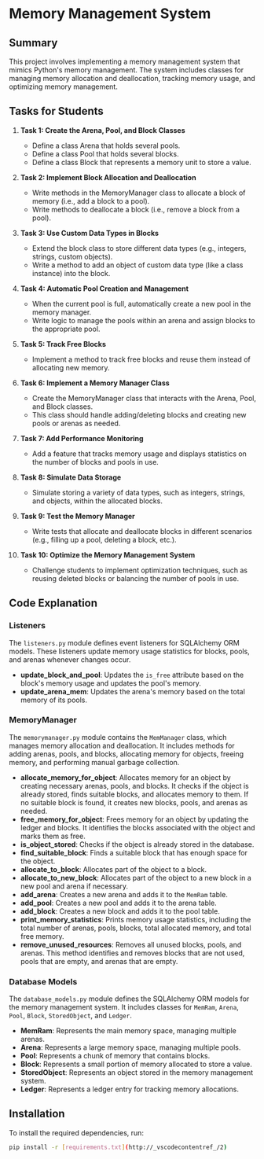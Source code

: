# Memory Management System

## Summary

This project involves implementing a memory management system that mimics Python's memory management. The system includes classes for managing memory allocation and deallocation, tracking memory usage, and optimizing memory management.

## Tasks for Students

1. **Task 1: Create the Arena, Pool, and Block Classes**
   - Define a class Arena that holds several pools.
   - Define a class Pool that holds several blocks.
   - Define a class Block that represents a memory unit to store a value.

2. **Task 2: Implement Block Allocation and Deallocation**
   - Write methods in the MemoryManager class to allocate a block of memory (i.e., add a block to a pool).
   - Write methods to deallocate a block (i.e., remove a block from a pool).

3. **Task 3: Use Custom Data Types in Blocks**
   - Extend the block class to store different data types (e.g., integers, strings, custom objects).
   - Write a method to add an object of custom data type (like a class instance) into the block.

4. **Task 4: Automatic Pool Creation and Management**
   - When the current pool is full, automatically create a new pool in the memory manager.
   - Write logic to manage the pools within an arena and assign blocks to the appropriate pool.

5. **Task 5: Track Free Blocks**
   - Implement a method to track free blocks and reuse them instead of allocating new memory.

6. **Task 6: Implement a Memory Manager Class**
   - Create the MemoryManager class that interacts with the Arena, Pool, and Block classes.
   - This class should handle adding/deleting blocks and creating new pools or arenas as needed.

7. **Task 7: Add Performance Monitoring**
   - Add a feature that tracks memory usage and displays statistics on the number of blocks and pools in use.

8. **Task 8: Simulate Data Storage**
   - Simulate storing a variety of data types, such as integers, strings, and objects, within the allocated blocks.

9. **Task 9: Test the Memory Manager**
   - Write tests that allocate and deallocate blocks in different scenarios (e.g., filling up a pool, deleting a block, etc.).

10. **Task 10: Optimize the Memory Management System**
    - Challenge students to implement optimization techniques, such as reusing deleted blocks or balancing the number of pools in use.

## Code Explanation

### Listeners

The `listeners.py` module defines event listeners for SQLAlchemy ORM models. These listeners update memory usage statistics for blocks, pools, and arenas whenever changes occur.

- **update_block_and_pool**: Updates the `is_free` attribute based on the block's memory usage and updates the pool's memory.
- **update_arena_mem**: Updates the arena's memory based on the total memory of its pools.

### MemoryManager

The `memorymanager.py` module contains the `MemManager` class, which manages memory allocation and deallocation. It includes methods for adding arenas, pools, and blocks, allocating memory for objects, freeing memory, and performing manual garbage collection.

- **allocate_memory_for_object**: Allocates memory for an object by creating necessary arenas, pools, and blocks. It checks if the object is already stored, finds suitable blocks, and allocates memory to them. If no suitable block is found, it creates new blocks, pools, and arenas as needed.
- **free_memory_for_object**: Frees memory for an object by updating the ledger and blocks. It identifies the blocks associated with the object and marks them as free.
- **is_object_stored**: Checks if the object is already stored in the database.
- **find_suitable_block**: Finds a suitable block that has enough space for the object.
- **allocate_to_block**: Allocates part of the object to a block.
- **allocate_to_new_block**: Allocates part of the object to a new block in a new pool and arena if necessary.
- **add_arena**: Creates a new arena and adds it to the `MemRam` table.
- **add_pool**: Creates a new pool and adds it to the arena table.
- **add_block**: Creates a new block and adds it to the pool table.
- **print_memory_statistics**: Prints memory usage statistics, including the total number of arenas, pools, blocks, total allocated memory, and total free memory.
- **remove_unused_resources**: Removes all unused blocks, pools, and arenas. This method identifies and removes blocks that are not used, pools that are empty, and arenas that are empty.

### Database Models

The `database_models.py` module defines the SQLAlchemy ORM models for the memory management system. It includes classes for `MemRam`, `Arena`, `Pool`, `Block`, `StoredObject`, and `Ledger`.

- **MemRam**: Represents the main memory space, managing multiple arenas.
- **Arena**: Represents a large memory space, managing multiple pools.
- **Pool**: Represents a chunk of memory that contains blocks.
- **Block**: Represents a small portion of memory allocated to store a value.
- **StoredObject**: Represents an object stored in the memory management system.
- **Ledger**: Represents a ledger entry for tracking memory allocations.

## Installation

To install the required dependencies, run:

```bash
pip install -r [requirements.txt](http://_vscodecontentref_/2)